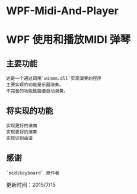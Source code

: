 # WPF-Midi-And-Player
WPF 使用和播放MIDI
弹琴
====

主要功能
-------
	这是一个通过调用`winmm.dll`实现演奏的程序
	主要实现的功能是乐器演奏。
	不完善的功能是曲谱自动演奏。

将实现的功能
--------
	实现更好的谱曲
	实现更好的演奏
	实现识别曲谱
	
感谢
------
	`midikeyboard` 原作者	
	
更新时间：2015/7/15